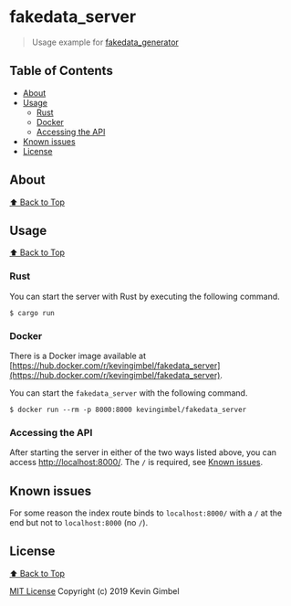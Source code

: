# fakedata_server
> Usage example for [fakedata_generator](https://github.com/kevingimbel/fakedata_generator)

## Table of Contents
* [About](#about)
* [Usage](#usage)
  * [Rust](#rust)
  * [Docker](#docker)
  * [Accessing the API](#accessing-the-api)
* [Known issues](#known-issues) 
* [License](#license) 

## About
[⬆️ Back to Top](#table-of-contents)


## Usage
[⬆️ Back to Top](#table-of-contents)

### Rust

You can start the server with Rust by executing the following command.

```
$ cargo run
```


### Docker

There is a Docker image available at [https://hub.docker.com/r/kevingimbel/fakedata_server](https://hub.docker.com/r/kevingimbel/fakedata_server).

You can start the `fakedata_server` with the following command. 
```
$ docker run --rm -p 8000:8000 kevingimbel/fakedata_server
```

### Accessing the API

After starting the server in either of the two ways listed above, you can access [http://localhost:8000/](http://localhost:8000/). The `/` is required, see [Known issues](#known-issues).

## Known issues

For some reason the index route binds to `localhost:8000/` with a `/` at the end but not to `localhost:8000` (no `/`).

## License
[⬆️ Back to Top](#table-of-contents)

[MIT License](https://github.com/kevingimbel/fakedata_server/blob/master/LICENSE) Copyright (c) 2019 Kevin Gimbel